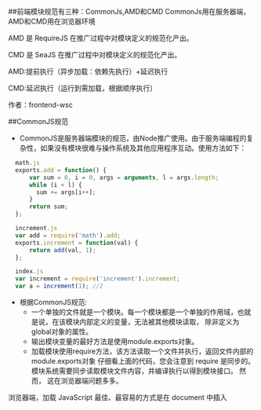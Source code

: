 
##前端模块规范有三种：CommonJs,AMD和CMD
CommonJs用在服务器端，AMD和CMD用在浏览器环境

AMD 是 RequireJS 在推广过程中对模块定义的规范化产出。

CMD 是 SeaJS 在推广过程中对模块定义的规范化产出。

AMD:提前执行（异步加载：依赖先执行）+延迟执行

CMD:延迟执行（运行到需加载，根据顺序执行）

作者：frontend-wsc


##CommonJS规范

* CommonJS是服务器端模块的规范，由Node推广使用。由于服务端编程的复杂性，如果没有模块很难与操作系统及其他应用程序互动。使用方法如下：
```javascript
  math.js
  exports.add = function() {
      var sum = 0, i = 0, args = arguments, l = args.length;
      while (i < l) {
        sum += args[i++];
      }
      return sum;
  };

  increment.js
  var add = require('math').add;
  exports.increment = function(val) {
      return add(val, 1);
  };

  index.js
  var increment = require('increment').increment;
  var a = increment(1); //2
```
* 根据CommonJS规范:
  * 一个单独的文件就是一个模块。每一个模块都是一个单独的作用域，也就是说，在该模块内部定义的变量，无法被其他模块读取，	 除非定义为global对象的属性。
  * 输出模块变量的最好方法是使用module.exports对象。
  * 加载模块使用require方法，该方法读取一个文件并执行，返回文件内部的module.exports对象
仔细看上面的代码，您会注意到 require 是同步的。模块系统需要同步读取模块文件内容，并编译执行以得到模块接口。
然而， 这在浏览器端问题多多。

浏览器端，加载 JavaScript 最佳、最容易的方式是在 document 中插入<script>标签。但脚本标签天生异步，传统 CommonJS 模块在浏览器环境中无法正常加载。

解决思路之一是，开发一个服务器端组件，对模块代码作静态分析，将模块与它的依赖列表一起返回给浏览器端。 这很好使，但需要服务器安装额外的组件，并因此要调整一系列底层架构。

另一种解决思路是，用一套标准模板来封装模块定义：

```
	define(function(require, exports, module) {

      //The module code goes here

    });
	
```



##捐助开发者
在兴趣的驱动下,写一个`免费`的东西，有欣喜，也还有汗水，希望你喜欢我的作品，同时也能支持一下。
当然，有钱捧个钱场（右上角的爱心标志，支持支付宝和PayPal捐助），没钱捧个人场，谢谢各位。

##感激
感谢以下的项目,排名不分先后

* [mou](http://mouapp.com/) 
* [ace](http://ace.ajax.org/)
* [jquery](http://jquery.com)

##关于作者

```javascript
  var ihubo = {
    nickName  : "草依山",
    site : "http://jser.me"
  }
```
